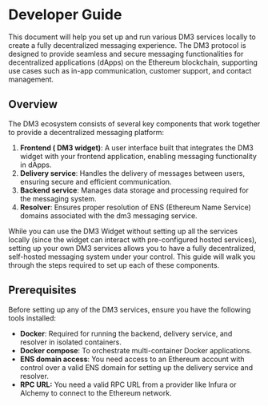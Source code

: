 # Developer Guide

This document will help you set up and run various DM3 services locally to create a fully decentralized messaging experience. The DM3 protocol is designed to provide seamless and secure messaging functionalities for decentralized applications (dApps) on the Ethereum blockchain, supporting use cases such as in-app communication, customer support, and contact management.

## Overview

The DM3 ecosystem consists of several key components that work together to provide a decentralized messaging platform:

1. **Frontend ( DM3 widget)**: A user interface built that integrates the DM3 widget with your frontend application, enabling messaging functionality in dApps.
2. **Delivery service**: Handles the delivery of messages between users, ensuring secure and efficient communication.
3. **Backend service**: Manages data storage and processing required for the messaging system.
4. **Resolver**: Ensures proper resolution of ENS (Ethereum Name Service) domains associated with the dm3 messaging service.

While you can use the DM3 Widget without setting up all the services locally (since the widget can interact with pre-configured hosted services), setting up your own DM3 services allows you to have a fully decentralized, self-hosted messaging system under your control. This guide will walk you through the steps required to set up each of these components.

## Prerequisites

Before setting up any of the DM3 services, ensure you have the following tools installed:

* **Docker**: Required for running the backend, delivery service, and resolver in isolated containers.
* **Docker compose**: To orchestrate multi-container Docker applications.
* **ENS domain access**: You need access to an Ethereum account with control over a valid ENS domain for setting up the delivery service and resolver.
* **RPC URL:** You need a valid RPC URL from a provider like Infura or Alchemy to connect to the Ethereum network.
